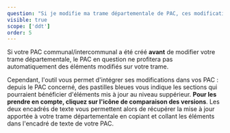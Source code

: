 ```yaml
---
question: "Si je modifie ma trame départementale de PAC, ces modifications sont-elles appliquées automatiquement sur mes PAC communaux/intercommunaux ?"
visible: true
scope: ['ddt']
order: 5
---
```

Si votre PAC communal/intercommunal a été créé **avant** de modifier votre trame départementale, le PAC en question ne profitera pas automatiquement des éléments modifiés sur votre trame. 

Cependant, l'outil vous permet d'intégrer ses modifications dans vos PAC : depuis le PAC concerné, des pastilles bleues vous indique les sections qui pourraient bénéficier d'éléments mis à jour au niveau suppérieur. **Pour les prendre en compte, cliquez sur l'icône de comparaison des versions**. Les deux encadrés de texte vous permettent alors de récupérer la mise à jour apportée à votre trame départementale en copiant et collant les éléments dans l'encadré de texte de votre PAC.   
